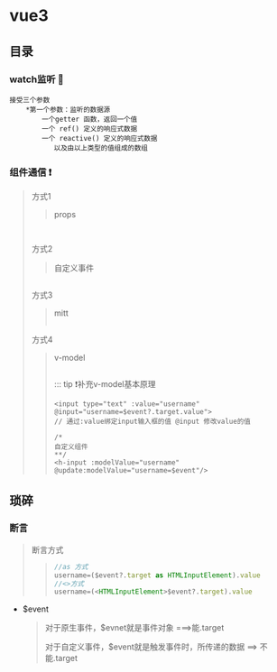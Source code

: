 # vue3

## 目录
### watch监听 :art:

~~~text
接受三个参数
	*第一个参数：监听的数据源
		一个getter 函数，返回一个值
		一个 ref() 定义的响应式数据
		一个 reactive() 定义的响应式数据
		   以及由以上类型的值组成的数组
~~~



### 组件通信 :heavy_exclamation_mark:

> 方式1
>
> > props
>
> ~~~vue
> 
> 
> ~~~
>
> 方式2
>
> > 自定义事件
>
> ~~~vue
> 
> ~~~
>
> 方式3
>
> > mitt
> >
> > ~~~vue
> > 
> > ~~~
>
> 方式4
>
> >v-model
> >
> >~~~vue
> >
> >~~~
> >
> >::: tip :heavy_exclamation_mark:补充v-model基本原理
> >
> >
> >
> >~~~vue
> ><input type="text" :value="username" @input="username=$event?.target.value">
> >// 通过:value绑定input输入框的值 @input 修改value的值
> >
> >/*
> >自定义组件
> >**/
> ><h-input :modelValue="username" @update:modelValue="username=$event"/>
> >~~~
> >
> >

## 琐碎

### 断言

> 断言方式
>
> >~~~ts
> >//as 方式
> >username=($event?.target as HTMLInputElement).value
> >//<>方式
> >username=(<HTMLInputElement>$event?.target).value
> >~~~

* $event

  > 对于原生事件，$evnet就是事件对象 ===>能.target
  >
  > 对于自定义事件，$event就是触发事件时，所传递的数据 ==> 不能.target

